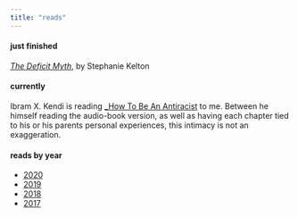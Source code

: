 ```yaml
---
title: "reads"
---
```


#### just finished

[_The Deficit Myth_](https://stephaniekelton.com/book/), by Stephanie Kelton

#### currently

Ibram X. Kendi is reading [\_How To Be An Antiracist](https://www.ibramxkendi.com/how-to-be-an-antiracist-1) to me. Between he himself reading the audio-book version, as well as having each chapter tied to his or his parents personal experiences, this intimacy is not an exaggeration.

#### reads by year

- [2020](/reads/2020)
- [2019](/reads/2019)
- [2018](/reads/2018)
- [2017](/reads/2017)
